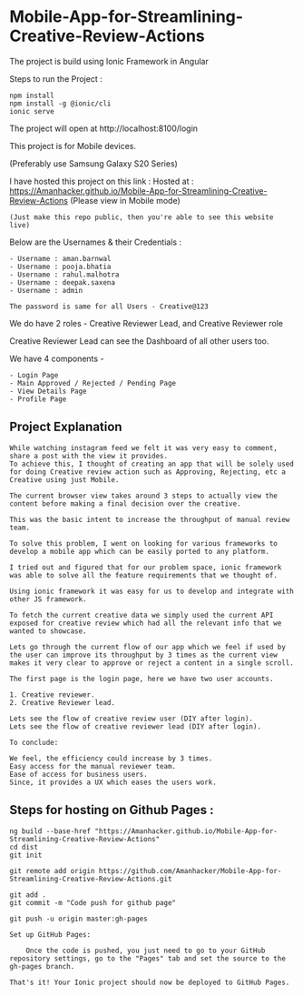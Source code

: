 # Mobile-App-for-Streamlining-Creative-Review-Actions

  The project is build using Ionic Framework in Angular

  Steps to run the Project :

    npm install
    npm install -g @ionic/cli
    ionic serve

  The project will open at http://localhost:8100/login

  This project is for Mobile devices.

  (Preferably use Samsung Galaxy S20 Series)
  
  I have hosted this project on this link :
    Hosted at : https://Amanhacker.github.io/Mobile-App-for-Streamlining-Creative-Review-Actions (Please view in Mobile mode)
    
    (Just make this repo public, then you're able to see this website live)

  Below are the Usernames & their Credentials :

    - Username : aman.barnwal
    - Username : pooja.bhatia
    - Username : rahul.malhotra
    - Username : deepak.saxena
    - Username : admin

    The password is same for all Users - Creative@123

  We do have 2 roles - Creative Reviewer Lead, and Creative Reviewer role
  
  Creative Reviewer Lead can see the Dashboard of all other users too.
  
  We have 4 components -
    
    - Login Page
    - Main Approved / Rejected / Pending Page
    - View Details Page
    - Profile Page

## Project Explanation

    While watching instagram feed we felt it was very easy to comment, share a post with the view it provides. 
    To achieve this, I thought of creating an app that will be solely used for doing Creative review action such as Approving, Rejecting, etc a Creative using just Mobile.

    The current browser view takes around 3 steps to actually view the content before making a final decision over the creative. 

    This was the basic intent to increase the throughput of manual review team.

    To solve this problem, I went on looking for various frameworks to develop a mobile app which can be easily ported to any platform. 

    I tried out and figured that for our problem space, ionic framework was able to solve all the feature requirements that we thought of.

    Using ionic framework it was easy for us to develop and integrate with other JS framework. 

    To fetch the current creative data we simply used the current API exposed for creative review which had all the relevant info that we wanted to showcase.

    Lets go through the current flow of our app which we feel if used by the user can improve its throughput by 3 times as the current view makes it very clear to approve or reject a content in a single scroll.

    The first page is the login page, here we have two user accounts.

    1. Creative reviewer.
    2. Creative Reviewer lead.

    Lets see the flow of creative review user (DIY after login).
    Lets see the flow of creative reviewer lead (DIY after login).

    To conclude:

    We feel, the efficiency could increase by 3 times.
    Easy access for the manual reviewer team.
    Ease of access for business users.
    Since, it provides a UX which eases the users work.
    
   ## Steps for hosting on Github Pages :
	
	ng build --base-href "https://Amanhacker.github.io/Mobile-App-for-Streamlining-Creative-Review-Actions"
	cd dist
	git init
	
	git remote add origin https://github.com/Amanhacker/Mobile-App-for-Streamlining-Creative-Review-Actions.git

	git add .
	git commit -m "Code push for github page"
	
	git push -u origin master:gh-pages

	Set up GitHub Pages: 
	
		Once the code is pushed, you just need to go to your GitHub repository settings, go to the "Pages" tab and set the source to the gh-pages branch.
		
	That's it! Your Ionic project should now be deployed to GitHub Pages.

